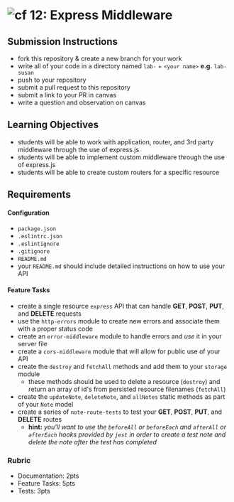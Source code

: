 ![cf](https://i.imgur.com/7v5ASc8.png) 12: Express Middleware
======

## Submission Instructions
  * fork this repository & create a new branch for your work
  * write all of your code in a directory named `lab-` + `<your name>` **e.g.** `lab-susan`
  * push to your repository
  * submit a pull request to this repository
  * submit a link to your PR in canvas
  * write a question and observation on canvas

## Learning Objectives  
* students will be able to work with application, router, and 3rd party middleware through the use of express.js
* students will be able to implement custom middleware through the use of express.js
* students will be able to create custom routers for a specific resource

## Requirements

#### Configuration
* `package.json`
* `.eslintrc.json`
* `.eslintignore`
* `.gitignore`
* `README.md`
* your `README.md` should include detailed instructions on how to use your API

#### Feature Tasks
* create a single resource `express` API that can handle **GET**, **POST**, **PUT**, and **DELETE** requests
* use the `http-errors` module to create new errors and associate them with a proper status code
* create an `error-middleware` module to handle errors and *use* it in your server file
* create a `cors-middleware` module that will allow for public use of your API
* create the `destroy` and `fetchAll` methods and add them to your `storage` module
  * these methods should be used to delete a resource (`destroy`) and return an array of id's from persisted resource filenames (`fetchAll`)
* create the `updateNote`, `deleteNote`, and `allNotes` static methods as part of your `Note` model
* create a series of `note-route-tests` to test your **GET**, **POST**, **PUT**, and **DELETE** routes
  * **hint:** *you'll want to use the `beforeAll` or `beforeEach` and `afterAll` or `afterEach` hooks provided by `jest` in order to create a test note and delete the note after the test has completed*


### Rubric
* Documentation: 2pts
* Feature Tasks: 5pts
* Tests: 3pts
